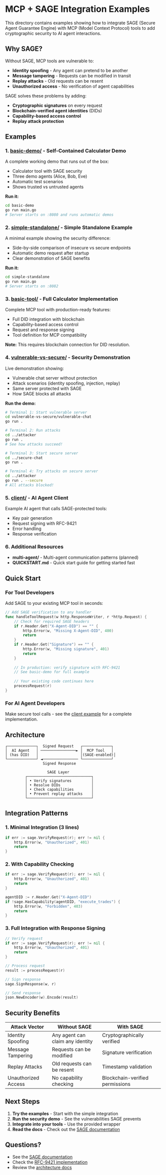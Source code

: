 # MCP + SAGE Integration Examples

This directory contains examples showing how to integrate SAGE (Secure Agent Guarantee Engine) with MCP (Model Context Protocol) tools to add cryptographic security to AI agent interactions.

## Why SAGE?

Without SAGE, MCP tools are vulnerable to:
-  **Identity spoofing** - Any agent can pretend to be another
-  **Message tampering** - Requests can be modified in transit  
-  **Replay attacks** - Old requests can be resent
-  **Unauthorized access** - No verification of agent capabilities

SAGE solves these problems by adding:
-  **Cryptographic signatures** on every request
-  **Blockchain-verified agent identities** (DIDs)
-  **Capability-based access control**
-  **Replay attack protection**

## Examples

### 1. [basic-demo/](./basic-demo/) - Self-Contained Calculator Demo
A complete working demo that runs out of the box:
- Calculator tool with SAGE security
- Three demo agents (Alice, Bob, Eve)
- Automatic test scenarios
- Shows trusted vs untrusted agents

**Run it:**
```bash
cd basic-demo
go run main.go
# Server starts on :8080 and runs automatic demos
```

### 2. [simple-standalone/](./simple-standalone/) - Simple Standalone Example
A minimal example showing the security difference:
- Side-by-side comparison of insecure vs secure endpoints
- Automatic demo request after startup
- Clear demonstration of SAGE benefits

**Run it:**
```bash
cd simple-standalone
go run main.go
# Server starts on :8082
```

### 3. [basic-tool/](./basic-tool/) - Full Calculator Implementation
Complete MCP tool with production-ready features:
- Full DID integration with blockchain
- Capability-based access control  
- Request and response signing
- Tool definition for MCP compatibility

**Note:** This requires blockchain connection for DID resolution.

### 4. [vulnerable-vs-secure/](./vulnerable-vs-secure/) - Security Demonstration
Live demonstration showing:
- Vulnerable chat server without protection
- Attack scenarios (identity spoofing, injection, replay)
- Same server protected with SAGE
- How SAGE blocks all attacks

**Run the demo:**
```bash
# Terminal 1: Start vulnerable server
cd vulnerable-vs-secure/vulnerable-chat
go run .

# Terminal 2: Run attacks
cd ../attacker
go run .
# See how attacks succeed!

# Terminal 3: Start secure server  
cd ../secure-chat
go run .

# Terminal 4: Try attacks on secure server
cd ../attacker
go run . --secure
# All attacks blocked!
```

### 5. [client/](./client/) - AI Agent Client
Example AI agent that calls SAGE-protected tools:
- Key pair generation
- Request signing with RFC-9421
- Error handling
- Response verification

### 6. Additional Resources
- **multi-agent/** - Multi-agent communication patterns (planned)
- **QUICKSTART.md** - Quick start guide for getting started fast

## Quick Start

### For Tool Developers
Add SAGE to your existing MCP tool in seconds:

```go
// Add SAGE verification to any handler
func handleToolRequest(w http.ResponseWriter, r *http.Request) {
    // Check for required SAGE headers
    if r.Header.Get("X-Agent-DID") == "" {
        http.Error(w, "Missing X-Agent-DID", 400)
        return
    }
    if r.Header.Get("Signature") == "" {
        http.Error(w, "Missing signature", 401)
        return
    }
    
    // In production: verify signature with RFC-9421
    // See basic-demo for full example
    
    // Your existing code continues here
    processRequest(r)
}
```

### For AI Agent Developers
Make secure tool calls - see the [client example](./client/) for a complete implementation.

## Architecture

```
┌─────────────┐  Signed Request   ┌─────────────┐
│  AI Agent   │ ────────────────► │  MCP Tool   │
│ (has DID)   │                   │(SAGE-enabled)│
└─────────────┘ ◄──────────────── └─────────────┘
                 Signed Response

                   SAGE Layer 
         ┌─────────────────────────────┐
         │ • Verify signatures         │
         │ • Resolve DIDs              │
         │ • Check capabilities        │
         │ • Prevent replay attacks    │
         └─────────────────────────────┘
```

## Integration Patterns

### 1. Minimal Integration (3 lines)
```go
if err := sage.VerifyRequest(r); err != nil {
    http.Error(w, "Unauthorized", 401)
    return
}
```

### 2. With Capability Checking
```go
if err := sage.VerifyRequest(r); err != nil {
    http.Error(w, "Unauthorized", 401)
    return
}

agentDID := r.Header.Get("X-Agent-DID")
if !sage.HasCapability(agentDID, "execute_trades") {
    http.Error(w, "Forbidden", 403)
    return
}
```

### 3. Full Integration with Response Signing
```go
// Verify request
if err := sage.VerifyRequest(r); err != nil {
    http.Error(w, "Unauthorized", 401)
    return
}

// Process request
result := processRequest(r)

// Sign response
sage.SignResponse(w, r)

// Send response
json.NewEncoder(w).Encode(result)
```

## Security Benefits

| Attack Vector | Without SAGE | With SAGE |
|--------------|--------------|-----------|
| Identity Spoofing |  Any agent can claim any identity |  Cryptographically verified |
| Message Tampering |  Requests can be modified |  Signature verification |
| Replay Attacks |  Old requests can be resent |  Timestamp validation |
| Unauthorized Access |  No capability checking |  Blockchain-verified permissions |

## Next Steps

1. **Try the examples** - Start with the simple integration
2. **Run the security demo** - See the vulnerabilities SAGE prevents
3. **Integrate into your tools** - Use the provided wrapper
4. **Read the docs** - Check out the [SAGE documentation](../../../docs/)

## Questions?

- See the [SAGE documentation](../../../docs/did/)
- Check the [RFC-9421 implementation](../../../docs/core/rfc9421-en.md)
- Review the [architecture docs](../../../docs/architecture/)